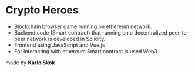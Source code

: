 # Crypto Heroes

- Blockchain browser game running on ethereum network.
- Backend code (Smart contract) that running on a decentralized peer-to-peer network is developed in Solidity.
- Frontend using JavaScript and Vue.js
- For interacting with ethereum Smart contract is used Web3




made by **Karlo Skok**





